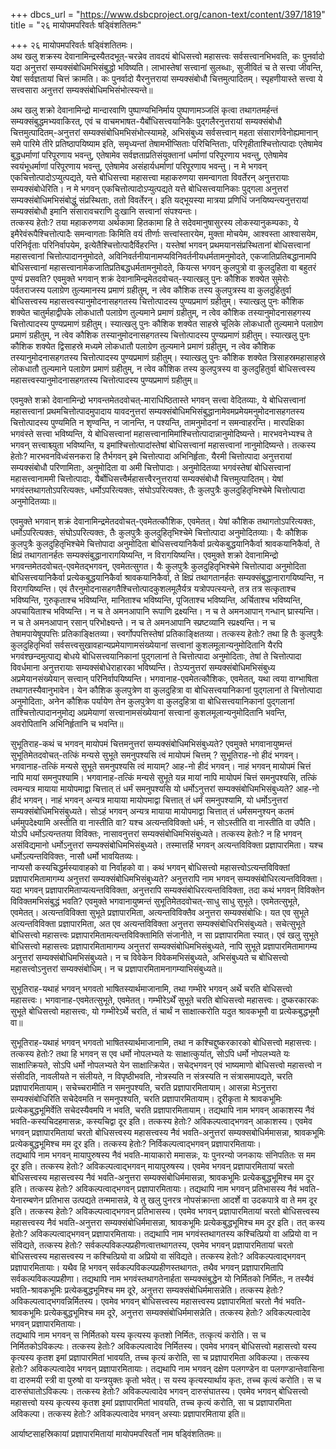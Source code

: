 +++
dbcs_url = "https://www.dsbcproject.org/canon-text/content/397/1819"
title = "२६ मायोपमपरिवर्तः षड्विंशतितमः"

+++
२६ मायोपमपरिवर्तः षड्विंशतितमः।  
अथ खलु शक्रस्य देवानामिन्द्रस्यैतदभूत्-चरन्नेव तावदयं बोधिसत्त्वो महासत्त्वः सर्वसत्त्वानभिभवति, कः पुनर्वादो यदा अनुत्तरां सम्यक्संबोधिमभिसंबुद्धो भविष्यति। लाभास्तेषां सत्त्वानां सुलब्धाः, सुजीवितं च ते सत्त्वा जीवन्ति, येषां सर्वज्ञतायां चित्तं क्रामति। कः पुनर्वादो यैरनुत्तरायां सम्यक्संबोधौ चित्तमुत्पादितम्। स्पृहणीयास्ते सत्त्वा ये सत्त्वसारा अनुत्तरां सम्यक्संबोधिमभिसंभोत्स्यन्ते॥

अथ खलु शक्रो देवानामिन्द्रो मान्दारवाणि पुष्पाण्यभिनिर्माय पुष्पाणामञ्जलिं कृत्वा तथागतमर्हन्तं सम्यक्संबुद्धमभ्यवाकिरत्, एवं च वाचमभाषत-यैर्बोधिसत्त्वयानिकैः पुद्गलैरनुत्तरायां सम्यक्संबोधौ चित्तमुत्पादितम्-अनुत्तरां सम्यक्संबोधिमभिसंभोत्स्यामहे, अभिसंबुध्य सर्वसत्त्वान् महता संसारार्णवेनोह्यमानान् समे पारिमे तीरे प्रतिष्ठापयिष्याम इति, समृध्यन्तां तेषामभीप्सिताः परिचिन्तिताः, परिगृहीताश्चित्तोत्पादाः एतेषामेव बुद्धधर्माणां परिपूरणाय भवन्तु, एतेषामेव सर्वज्ञताप्रतिसंयुक्तानां धर्माणां परिपूरणाय भवन्तु, एतेषामेव स्वयंभूधर्माणां परिपूरणाय भवन्तु, एतेषामेव असंहार्यधर्माणां परिपूरणाय भवन्तु। न मे भगवन् एकचित्तोत्पादोऽप्युत्पद्यते, यत्ते बोधिसत्त्वा महासत्त्वा महाकरुणया समन्वागता विवर्तेरन् अनुत्तरायाः सम्यक्संबोधेरिति। न मे भगवन् एकचित्तोत्पादोऽप्युत्पद्यते यत्ते बोधिसत्त्वयानिकाः पुद्गला अनुत्तरां सम्यक्संबोधिमभिसंबोद्धुं संप्रस्थिताः, ततो विवर्तेरन्। इति यद्भूयस्या मात्रया प्रणिधिं जनयिष्यन्त्यनुत्तरायां सम्यक्संबोधौ इमानि संसारावचराणि दुःखानि सत्त्वानां संपश्यन्तः।  
तत्कस्य हेतोः? तया महाकरुणया अर्थकामा हितकामा हि ते सदेवमानुषासुरस्य लोकस्यानुकम्पकाः, ये इमैरेवंरूपैश्चित्तोत्पादैः समन्वागताः किमिति वयं तीर्णाः सत्त्वांस्तारयेम, मुक्ता मोचयेम, आश्वस्ता आश्वासयेम, परिनिर्वृताः परिनिर्वापयेम, इत्येतैश्चित्तोत्पादैर्विहरन्ति। यस्तेषां भगवन् प्रथमयानसंप्रस्थितानां बोधिसत्त्वानां महासत्त्वानां चित्तोत्पादाननुमोदते, अविनिवर्तनीयानामप्यविनिवर्तनीयधर्मतामनुमोदते, एकजातिप्रतिबद्धानामपि बोधिसत्त्वानां महासत्त्वानामेकजातिप्रतिबद्धधर्मतामनुमोदते, कियत्स भगवन् कुलपुत्रो वा कुलदुहिता वा बहुतरं पुण्यं प्रसवति? एवमुक्ते भगवान् शक्रं देवानामिन्द्रमेतदवोचत्-स्यात्खलु पुनः कौशिक शक्येत सुमेरोः पर्वतराजस्य पलाग्रेण तुल्यमानस्य प्रमाणं ग्रहीतुम्, न त्वेव कौशिक तस्य कुलपुत्रस्य वा कुलदुहितुर्वा बोधिसत्त्वस्य महासत्त्वस्यानुमोदनासहगतस्य चित्तोत्पादस्य पुण्यप्रमाणं ग्रहीतुम्। स्यात्खलु पुनः कौशिक शक्येत चातुर्महाद्वीपके लोकधातौ पलाग्रेण तुल्यमाने प्रमाणं ग्रहीतुम्, न त्वेव कौशिक तस्यानुमोदनासहगस्य चित्तोत्पादस्य पुण्यप्रमाणं ग्रहीतुम्। स्यात्खलु पुनः कौशिक शक्येत साहस्रे चूलिके लोकधातौ तुल्यमाने पलाग्रेण प्रमाणं ग्रहीतुम्, न त्वेव कौशिक तस्यानुमोदनासहगतस्य चित्तोत्पादस्य पुण्यप्रमाणं ग्रहीतुम्। स्यात्खलु पुनः कौशिक शक्येत द्विसाहस्रे मध्यमे लोकधातौ पलाग्रेण तुल्यमाने प्रमाणं ग्रहीतुम्, न त्वेव कौशिक तस्यानुमोदनासहगतस्य चित्तोत्पादस्य पुण्यप्रमाणं ग्रहीतुम्। स्यात्खलु पुनः कौशिक शक्येत त्रिसाहस्रमहासाहस्रे लोकधातौ तुल्यमाने पलाग्रेण प्रमाणं ग्रहीतुम्, न त्वेव कौशिक तस्य कुलपुत्रस्य वा कुलदुहितुर्वा बोधिसत्त्वस्य महासत्त्वस्यानुमोदनासहगतस्य चित्तोत्पादस्य पुण्यप्रमाणं ग्रहीतुम्॥

एवमुक्ते शक्रो देवानामिन्द्रो भगवन्तमेतदवोचत्-माराधिष्ठितास्ते भगवन् सत्त्वा वेदितव्याः, ये बोधिसत्त्वानां महासत्त्वानां प्रथमचित्तोत्पादमुपादाय यावदनुत्तरां सम्यक्संबोधिमभिसंबुद्धानामेवमप्रमेयमनुमोदनासहगतस्य चित्तोत्पादस्य पुण्यमिति न शृण्वन्ति, न जानन्ति, न पश्यन्ति, तामनुमोदनां न समन्वाहरन्ति। मारपक्षिका भगवंस्ते सत्त्वा भविष्यन्ति, ये बोधिसत्त्वानां महासत्त्वानामिमांश्चित्तोत्पादान्नानुमोदिष्यन्ते। मारभवनेभ्यश्च ते भगवन् सत्त्वाश्च्युता भविष्यन्ति, य इमांश्चित्तोत्पादांस्तेषां बोधिसत्त्वानां महासत्त्वानां नानुमोदिष्यन्ते। तत्कस्य हेतोः? मारभवनविध्वंसनकरा हि तैर्भगवन् इमे चित्तोत्पादा अभिनिर्हृताः, यैरमी चित्तोत्पादा अनुत्तरायां सम्यक्संबोधौ परिणामिताः, अनुमोदिता वा अमी चित्तोपादाः। अनुमोदितव्या भगवंस्तेषां बोधिसत्त्वानां महासत्त्वानाममी चित्तोत्पादाः, यैर्बोधिसत्त्वैर्महासत्त्वैरनुत्तरायां सम्यक्संबोधौ चित्तमुत्पादितम्। येषां भगवंस्तथागतोऽपरित्यक्तः, धर्मोऽपरित्यक्तः, संघोऽपरित्यक्तः, तैः कुलपुत्रैः कुलदुहितृभिश्चेमे चित्तोत्पादा अनुमोदितव्याः॥

एवमुक्ते भगवान् शक्रं देवानामिन्द्रमेतदवोचत्-एवमेतत्कौशिक, एवमेतत्। येषां कौशिक तथागतोऽपरित्यक्तः, धर्मोऽपरित्यक्तः, संघोऽपरित्यक्तः, तैः कुलपुत्रैः कुलदुहितृभिश्चेमे चित्तोत्पादा अनुमोदितव्याः। यैः कौशिक कुलपुत्रैः कुलदुहितृभिश्चेमे चित्तोपादा अनुमोदिता बोधिसत्त्वयानिकैर्वा प्रत्येकबुद्धयानिकैर्वा श्रावकयानिकैर्वा, ते क्षिप्रं तथागतानर्हतः सम्यक्संबुद्धानारागयिष्यन्ति, न विरागयिष्यन्ति। एवमुक्ते शक्रो देवानामिन्द्रो भगवन्तमेतदवोचत्-एवमेतद्भगवन्, एवमेतत्सुगत। यैः कुलपुत्रैः कुलदुहितृभिश्चेमे चित्तोत्पादा अनुमोदिता बोधिसत्त्वयानिकैर्वा प्रत्येकबुद्धयानिकैर्वा श्रावकयानिकैर्वा, ते क्षिप्रं तथागतानर्हतः सम्यक्संबुद्धानारागयिष्यन्ति, न विरागयिष्यन्ति। एवं तैरनुमोदनासहगतैश्चित्तोत्पादकुशलमूलैर्यत्र यत्रोपपत्स्यन्ते, तत्र तत्र सत्कृताश्च भविष्यन्ति, गुरुकृताश्च भविष्यन्ति, मानिताश्च भविष्यन्ति, पूजिताश्च भविष्यन्ति, अर्चिताश्च भविष्यन्ति, अपचायिताश्च भविष्यन्ति। न च ते अमनआपानि रूपाणि द्रक्ष्यन्ति। न च ते अमनआपान् गन्धान् घ्रास्यन्ति। न च ते अमनआपान् रसान् परिभोक्ष्यन्ते। न च ते अमनआपानि स्प्रष्टव्यानि स्प्रक्ष्यन्ति। न च तेषामपायेषूपपत्तिः प्रतिकाङ्क्षितव्या। स्वर्गोपपत्तिस्तेषां प्रतिकाङ्क्षितव्या। तत्कस्य हेतोः? तथा हि तैः कुलपुत्रैः कुलदुहितृभिर्वा सर्वसत्त्वसुखावहान्यप्रमेयाणामसंख्येयानां सत्त्वानां कुशलमूलान्यनुमोदितानि यैरपि भगवंश्छन्दमुत्पाद्य बोधये बोधिसत्त्वयानिकानां पुद्गलानां ते चित्तोत्पादा अनुमोदिताः, तेषां ते चित्तोत्पादा विवर्धमाना अनुत्तरायाः सम्यक्संबोधेराहारका भविष्यन्ति। तेऽप्यनुत्तरां सम्यक्संबोधिमभिसंबुध्य अप्रमेयानसंख्येयान् सत्त्वान् परिनिर्वापयिष्यन्ति। भगवानाह-एवमेतत्कौशिकः, एवमेतत्, यथा त्वया वाग्भाषिता तथागतस्यैवानुभावेन। येन कौशिक कुलपुत्रेण वा कुलदुहित्रा वा बोधिसत्त्वयानिकानां पुद्गलानां ते चित्तोत्पादा अनुमोदिताः, अनेन कौशिक पर्यायेण तेन कुलपुत्रेण वा कुलदुहित्रा वा बोधिसत्त्वयानिकानां पुद्गलानां तांश्चित्तोत्पादाननुमोद्य अप्रमेयाणां सत्त्वानामसंख्येयानां सत्त्वानां कुशलमूलान्यनुमोदितानि भवन्ति, अवरोपितानि अभिनिर्हृतानि च भवन्ति॥

सुभूतिराह-कथं च भगवन् मायोपमं चित्तमनुत्तरां सम्यक्संबोधिमभिसंबुध्यते? एवमुक्ते भगवानायुष्मन्तं सुभूतिमेतदवोचत्-तत्किं मन्यसे सुभूते समनुपश्यसि त्वं मायोपमं चित्तम् ? सुभूतिराह-नो हीदं भगवन्। भगवानाह-तत्किं मन्यसे सुभूते समनुपश्यसि त्वं मायाम्? आह-नो हीदं भगवन्। नाहं भगवन् मायोपमं चित्तं नापि मायां समनुपश्यामि। भगवानाह-तत्किं मन्यसे सुभूते यन्न मायां नापि मायोपमं चित्तं समनुपश्यसि, तत्किं त्वमन्यत्र मायाया मायोपमाद्वा चित्तात् तं धर्मं समनुपश्यसि यो धर्मोऽनुत्तरां सम्यक्संबोधिमभिसंबुध्यते? आह-नो हीदं भगवन्। नाहं भगवन् अन्यत्र मायाया  मायोपमाद्वा चित्तात् तं धर्मं समनुपश्यामि, यो धर्मोऽनुत्तरां सम्यक्संबोधिमभिसंबुध्यते। सोऽहं भगवन् अन्यत्र मायाया मायोपमाद्वा चित्तात् तं धर्मसमनुश्यन् कतमं धर्ममुपदेक्ष्यामि अस्तीति वा नास्तीति वा? यश्च अत्यन्तविविक्तो धर्मः, न सोऽस्तीति वा नास्तीति वा उपैति। योऽपि धर्मोऽत्यन्ततया विविक्तः, नासावनुत्तरां सम्यक्संबोधिमभिसंबुध्यते। तत्कस्य हेतोः? न हि भगवन् असंविद्यमानो धर्मोऽनुत्तरां सम्यक्संबोधिमभिसंबुध्यते। तस्मात्तर्हि भगवन् अत्यन्तविविक्ता प्रज्ञापारमिता। यश्च धर्मोऽत्यन्तविविक्तः, नासौ धर्मो भावयितव्यः।  
नाप्यसौ कस्यचिद्धर्मस्यावाहको वा निर्वाहको वा। कथं भगवन् बोधिसत्त्वो महासत्त्वोऽत्यन्तविविक्तां प्रज्ञापारमितामागम्य अनुत्तरां सम्यक्संबोधिमभिसंबुध्यते? अनुत्तरापि नाम भगवन् सम्यक्संबोधिरत्यन्तविविक्ता। यदा भगवन् प्रज्ञापारमिताप्यत्यन्तविविक्ता, अनुत्तरापि सम्यक्संबोधिरत्यन्तविविक्ता, तदा कथं भगवन् विविक्तेन विविक्तमभिसंबुद्धं भवति? एवमुक्ते भगवानायुष्मन्तं सुभूतिमेतदवोचत्-साधु साधु सुभूते। एवमेतत्सुभूते, एवमेतत्। अत्यन्तविविक्ता सुभूते प्रज्ञापारमिता, अत्यन्तविविक्तैव अनुत्तरा सम्यक्संबोधिः। यत एव सुभूते अत्यन्तविविक्ता प्रज्ञापारमिता, अत एव अत्यन्तविविक्ता अनुत्तरा सम्यक्संबोधिरभिसंबुध्यते। सचेत्सुभूते बोधिसत्त्वो महासत्त्वः प्रज्ञापारमितामत्यन्तविविक्तामिति संजानीते, न सा प्रज्ञापारमिता स्यात्। एवं खलु सुभूते बोधिसत्त्वो महासत्त्वः प्रज्ञापारमितामागम्य अनुत्तरां सम्यक्संबोधिमभिसंबुध्यते, नापि सुभूते प्रज्ञापारमितामागम्य अनुत्तरां सम्यक्संबोधिमभिसंबुध्यते। न च विवेकेन विवेकमभिसंबुध्यते, अभिसंबुध्यते च बोधिसत्त्वो महासत्त्वोऽनुत्तरां सम्यक्संबोधिम्। न च प्रज्ञापारमितामनागम्याभिसंबुध्यते॥

सुभूतिराह-यथाहं भगवन् भगवतो भाषितस्यार्थमाजानामि, तथा गम्भीरे भगवन् अर्थे चरति बोधिसत्त्वो महासत्त्वः। भगवानाह-एवमेतत्सुभूते, एवमेतत्। गम्भीरेऽर्थें सुभूते चरति बोधिसत्त्वो महासत्त्वः। दुष्करकारकः सुभूते बोधिसत्त्वो महासत्त्वः, यो गम्भीरेऽर्थे चरति, तं चार्थं न साक्षात्करोति यदुत श्रावकभूमौ वा प्रत्येकबुद्धभूमौ वा॥

सुभूतिराह-यथाहं भगवन् भगवतो भाषितस्यार्थमाजानामि, तथा न कश्चिद्दुष्करकारको बोधिसत्त्वो महासत्त्वः। तत्कस्य हेतोः? तथा हि भगवन् स एव धर्मो नोपलभ्यते यः साक्षात्कुर्यात्, सोऽपि धर्मो नोपलभ्यते यः साक्षात्क्रियते, सोऽपि धर्मो नोपलभ्यते येन साक्षात्क्रियेत। सचेद्भगवन् एवं भाष्यमाणो बोधिसत्त्वो महासत्त्वो न संसीदति, नावलीयते न संलीयते, न विपृष्ठीभवति, नोत्रस्यति न संत्रस्यति न संत्रासमापद्यते, चरति प्रज्ञापारमितायाम्। सचेच्चरामीति न समनुपश्यति, चरति प्रज्ञापारमितायाम्। आसन्ना मेऽनुत्तरा सम्यक्संबोधिरिति सचेदेवमति न समनुपश्यति, चरति प्रज्ञापारमितायाम्। दूरीकृता मे श्रावकभूमिः प्रत्येकबुद्धभूमिर्वेति सचेदस्यैवमपि न भवति, चरति प्रज्ञापारमितायाम्। तद्यथापि नाम भगवन् आकाशस्य नैवं भवति-कस्यचिदहमासन्नः, कस्यचिद्वा दूर इति। तत्कस्य हेतोः? अविकल्पत्वाद्भगवन् आकाशस्य। एवमेव भगवन् प्रज्ञापारमितायां चरतो बोधिसत्त्वस्य महासत्त्वस्य नैवं भवति-अनुत्तरां सम्यक्सबोधिर्ममासन्ना, श्रावकभूमिः प्रत्येकबुद्धभूमिश्च मम दूर इति। तत्कस्य हेतोः? निर्विकल्पत्वाद्भगवन् प्रज्ञापारमितायाः।  
तद्यथापि नाम भगवन् मायापुरुषस्य नैवं भवति-मायाकारो ममासन्नः, यः पुनरन्यो जनकायः संनिपतितः स मम दूर इति। तत्कस्य हेतोः? अविकल्पत्वाद्भगवन् मायापुरुषस्य। एवमेव भगवन् प्रज्ञापारमितायां चरतो बोधिसत्त्वस्य महासत्त्वस्य नैवं भवति-अनुत्तरा सम्यक्संबोधिर्ममासन्ना, श्रावकभूमिः प्रत्येकबुद्धभूमिश्च मम दूर इति। तत्कस्य हेतोः? अविकल्पत्वाद्भगवन् प्रज्ञापारमितायाः। तद्यथापि नाम भगवन् प्रतिभासस्य नैवं भवति-येनारम्बणेन प्रतिभास उत्पद्यते तन्ममासन्ने, ये तु खलु पुनरत्र नोपसंक्रान्ता आदर्शे वा उदकपात्रे वा ते मम दूर इति। तत्कस्य हेतोः? अविकल्पत्वाद्भगवन् प्रतिभासस्य। एवमेव भगवन् प्रज्ञापारमितायां चरतो बोधिसत्त्वस्य महासत्त्वस्य नैवं भवति-अनुत्तरा सम्यक्संबोधिर्ममासन्ना, श्रावकभूमिः प्रत्येकबुद्धभूमिश्च मम दूर इति। तत् कस्य हेतोः? अविकल्पत्वाद्भगवन् प्रज्ञापारमितायाः। तद्यथापि नाम भगवंस्तथागतस्य कश्चित्प्रियो वा अप्रियो वा न संविद्यते, तत्कस्य हेतोः? सर्वकल्पविकल्पप्रहीणत्वात्तथागतस्य, एवमेव भगवन् प्रज्ञापारमितायां चरतो बोधिसत्त्वस्य महासत्त्वस्य न कश्चित्प्रियो वा अप्रियो वा संविद्यते। तत्कस्य हेतोः? अविकल्पत्वाद्भगवन् प्रज्ञापारमितायाः। यथैव हि भगवन् सर्वकल्पविकल्पप्रहीणस्तथागतः, तथैव भगवन् प्रज्ञापारमितापि सर्वकल्पविकल्पप्रहीणा। तद्यथापि नाम भगवंस्तथागतेनार्हता सम्यक्संबुद्धेन यो निर्मितको निर्मितः, न तस्यैवं भवति-श्रावकभूमिः प्रत्येकबुद्धभूमिश्च मम दूरे, अनुत्तरा सम्यक्संबोधिर्ममासन्नेति। तत्कस्य हेतोः? अविकल्पत्वाद्भगवन्निर्मितस्य। एवमेव भगवन् बोधिसत्त्वस्य महासत्त्वस्य प्रज्ञापारमितां चरतो नैवं भवति-श्रावकभूमिः प्रत्येकबुद्धभूमिश्च मम दूरे, अनुत्तरा सम्यक्संबोधिर्ममासन्नेति। तत्कस्य हेतोः? अविकल्पत्वादेव भगवन् प्रज्ञापारमितायाः।  
तद्यथापि नाम भगवन् स निर्मितको यस्य कृत्यस्य कृतशो निर्मितः, तत्कृत्यं करोति। स च निर्मितकोऽविकल्पः। तत्कस्य हेतोः? अविकल्पत्वादेव निर्मितस्य। एवमेव भगवन् बोधिसत्त्वो महासत्त्वो यस्य कृत्यस्य कृतश इमां प्रज्ञापारमितां भावयति, तच्च कृत्यं करोति, सा च प्रज्ञापारमिता अविकल्पा। तत्कस्य हेतोः? अविकल्पत्वादेव भगवन् प्रज्ञापारमितायाः। तद्यथापि नाम भगवन् दक्षेण पलगण्डेन वा पलगण्डान्तेवासिना वा दारुमयी स्त्री वा पुरुषो वा यन्त्रयुक्तः कृतो भवेत्। स यस्य कृत्यस्यार्थाय कृतः, तच्च कृत्यं करोति। स च दारुसंघातोऽविकल्पः। तत्कस्य हेतोः? अविकल्पत्वादेव भगवन् दारुसंघातस्य। एवमेव भगवन् बोधिसत्त्वो महासत्त्वो यस्य कृत्यस्य कृतश इमां प्रज्ञापारमितां भावयति, तच्च कृत्यं करोति, सा च प्रज्ञापारमिता अविकल्पा। तत्कस्य हेतोः? अविकल्पत्वादेव भगवन् अस्याः प्रज्ञापारमिताया इति॥

आर्याष्टसाहस्रिकायां प्रज्ञापारमितायां मायोपमपरिवर्तो नाम षड्विंशतितमः॥


